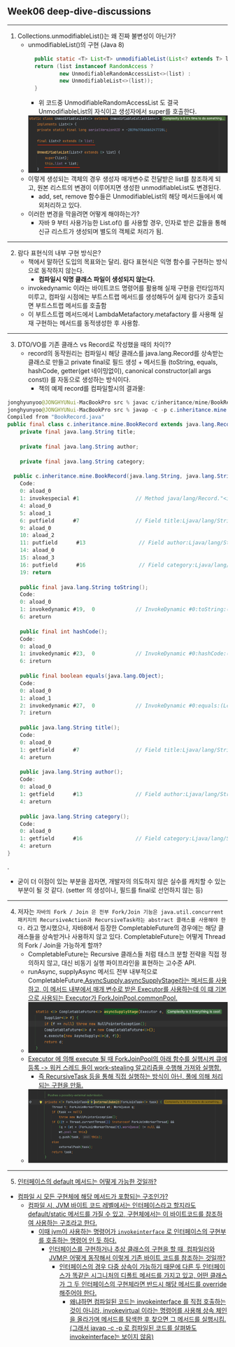 ## Week06 deep-dive-discussions

---
1. Collections.unmodifiableList()는 왜 진짜 불변성이 아닌가?
    - unmodifiableList()의 구현 (Java 8)  
      ```java
        public static <T> List<T> unmodifiableList(List<? extends T> list) {
        return (list instanceof RandomAccess ?
                new UnmodifiableRandomAccessList<>(list) :
                new UnmodifiableList<>(list));
        }
      ```
      - 위 코드중 UnmodifiableRandomAccessList 도 결국 UnmodifiableList의 자식이고 생성자에서 super를 호출한다. 
    - ![img.png](img.png)
    - 이렇게 생성되는 객체의 경우 생성자 매개변수로 전달받은 list를 참조하게 되고, 원본 리스트의 변경이 이루어지면 생성한 unmodifiableList도 변경된다.
      - add, set, remove 함수들은 UnmodifiableList의 해당 메서드들에서 예외처리하고 있다.
    - 이러한 변경을 막을려면 어떻게 해야하는가?
      - 자바 9 부터 사용가능한 List.of() 를 사용할 경우, 인자로 받은 값들을 통해 신규 리스트가 생성되며 별도의 객체로 처리가 됨.  
---
2. 람다 표현식의 내부 구현 방식은? 
    - 책에서 말하던 도입의 목표와는 달리. 람다 표현식은 익명 함수를 구현하는 방식으로 동작하지 않는다.
      - **컴파일시 익명 클래스 파일이 생성되지 않는다.**
    - invokedynamic 이라는 바이트코드 명령어를 활용해 실재 구현을 런타임까지 미루고, 컴파일 시점에는 부트스트랩 메서드를 생성해두어 실제 람다가 호출되면 부트스트랩 메서드를 호출함
    - 이 부트스트랩 메서드에서 LambdaMetafactory.metafactory 를 사용해 실재 구현하는 메서드를 동적생성한 후 사용함.

---
3. DTO/VO를 기존 클래스 vs Record로 작성했을 때의 차이?? 
    - record의 동작원리는 컴파일시 해당 클래스를 java.lang.Record를 상속받는 클래스로 만들고 private final로 필드 생성 + 메서드들 (toString, equals, hashCode, getter(get 네이밍없이), canonical constructor(all args const)) 를 자동으로 생성하는 방식이다. 
      - 책의 예제 record를 컴파일할시의 결과물:
```java
jonghyunyoo@JONGHYUNui-MacBookPro src % javac c/inheritance/mine/BookRecord.java
jonghyunyoo@JONGHYUNui-MacBookPro src % javap -c -p c.inheritance.mine.BookRecord
Compiled from "BookRecord.java"
public final class c.inheritance.mine.BookRecord extends java.lang.Record {
	private final java.lang.String title;

	private final java.lang.String author;

	private final java.lang.String category;

  public c.inheritance.mine.BookRecord(java.lang.String, java.lang.String, java.lang.String);
	Code:
	0: aload_0
	1: invokespecial #1                  // Method java/lang/Record."<init>":()V
	4: aload_0
	5: aload_1
	6: putfield      #7                  // Field title:Ljava/lang/String;
	9: aload_0
	10: aload_2
	11: putfield      #13                 // Field author:Ljava/lang/String;
	14: aload_0
	15: aload_3
	16: putfield      #16                 // Field category:Ljava/lang/String;
	19: return

	public final java.lang.String toString();
	Code:
	0: aload_0
	1: invokedynamic #19,  0             // InvokeDynamic #0:toString:(Lc/inheritance/mine/BookRecord;)Ljava/lang/String;
	6: areturn

	public final int hashCode();
	Code:
	0: aload_0
	1: invokedynamic #23,  0             // InvokeDynamic #0:hashCode:(Lc/inheritance/mine/BookRecord;)I
	6: ireturn

	public final boolean equals(java.lang.Object);
	Code:
	0: aload_0
	1: aload_1
	2: invokedynamic #27,  0             // InvokeDynamic #0:equals:(Lc/inheritance/mine/BookRecord;Ljava/lang/Object;)Z
	7: ireturn

	public java.lang.String title();
	Code:
	0: aload_0
	1: getfield      #7                  // Field title:Ljava/lang/String;
	4: areturn

	public java.lang.String author();
	Code:
	0: aload_0
	1: getfield      #13                 // Field author:Ljava/lang/String;
	4: areturn

	public java.lang.String category();
	Code:
	0: aload_0
	1: getfield      #16                 // Field category:Ljava/lang/String;
	4: areturn
}            
```
.  
  - 굳이 더 이점이 있는 부분을 꼽자면, 개발자의 의도하지 않은 실수를 캐치할 수 있는 부분이 될 것 같다. (setter 의 생성이나, 필드를 final로 선언하지 않는 등)

---
4. 저자는 `자바의 Fork / Join 은 전부 Fork/Join 기능은 java.util.concurrent 패키지의 RecursiveAction과 RecursiveTask라는 abstract 클래스를 사용해야 한다.` 라고 명시했으나, 자바8에서 등장한 CompletableFuture의 경우에는 해당 클래스들을 상속받거나 사용하지 않고 있다. CompletableFuture는 어떻게 Thread의 Fork / Join을 가능하게 할까?
   - CompletableFuture는 Recursive 클래스들 처럼 태스크 분할 전략을 직접 정의하지 않고, 대신 비동기 실행 파이프라인을 표현하는 고수준 API.
   - runAsync, supplyAsync 메서드 전부 내부적으로 CompletableFuture<U>.AsyncSupply.asyncSupplyStage라는 메서드를 사용하고, 이 메서드 내부에서 매개 변수로 받은 Executor를 사용하는데 이 떄 기본으로 사용되는 Executor가 ForkJoinPool.commonPool. 
   - ![img_1.png](img_1.png)
   - Executor 에 의해 execute 될 때 ForkJoinPool의 아래 함수를 실행시켜 큐에 등록 -> 워커 스레드 들이 work-stealing 알고리즘을 수행해 가져와 실행함.
     - 즉 RecursiveTask 등을 통해 직접 실행하는 방식이 아닌, 풀에 의해 처리되는 구현을 만듦.
   - ![img_2.png](img_2.png)

---
5. 인터페이스의 default 메서드는 어떻게 가능한 것일까?
- 컴파일 시 모든 구현체에 해당 메서드가 포함되는 구조인가?
  - 컴파일 시, JVM 바이트 코드 레벨에서는 인터페이스라고 할지라도 default/static 메서드를 가질 수 있고, 구현체에서는 이 바이트코드를 참조하여 사용하는 구조라고 한다.
    - 이때 jvm이 사용하는 명령어가 `invokeinterface` 로 인터페이스의 구현부를 호출하는 명령어 인 듯 하다. 
      - 인터페이스를 구현하거나 추상 클래스의 구현을 할 때, 컴파일러와 JVM은 어떻게 동작해서 이렇게 기존 바이트 코드를 참조하는 것일까?
        - 인터페이스의 경우 다중 상속이 가능하기 때문에 다른 두 인터페이스가 똑같은 시그니처의 디폴트 메서드를 가지고 있고, 어떤 클래스가 그 두 인터페이스의 구현체라면 반드시 해당 메서드를 override 해주어야 한다.
          - 왜냐하면 컴파일된 코드는 invokeinterface 를 직접 호출하는 것이 아니라, invokevirtual 이라는 명령어를 사용해 상속 체인을 올라가며 메서드를 탐색한 후 찾으면 그 메서드를 실행시킴. (그래서 javap -c -p 로 컴파일된 코드를 살펴봐도 invokeinterface는 보이지 않음)